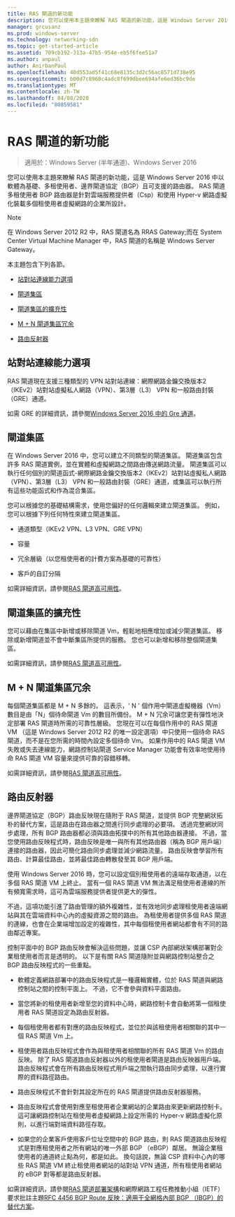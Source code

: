 ```yaml
---
title: RAS 閘道的新功能
description: 您可以使用本主題來瞭解 RAS 閘道的新功能，這是 Windows Server 2016 中以軟體為基礎、多租使用者、邊界閘道協定（BGP）且可支援的路由器。
manager: grcusanz
ms.prod: windows-server
ms.technology: networking-sdn
ms.topic: get-started-article
ms.assetid: 709cb192-313a-47b5-954e-eb5f6fee51a7
ms.author: anpaul
author: AnirbanPaul
ms.openlocfilehash: 40d553ad5f41c68e8135c3d2c56ac8571d738e95
ms.sourcegitcommit: b00d7c8968c4adc8f699dbee694afe6ed36bc9de
ms.translationtype: MT
ms.contentlocale: zh-TW
ms.lasthandoff: 04/08/2020
ms.locfileid: "80859581"
---
```

# <a name="whats-new-in-ras-gateway"></a>RAS 閘道的新功能

>適用於：Windows Server (半年通道)、Windows Server 2016

您可以使用本主題來瞭解 RAS 閘道的新功能，這是 Windows Server 2016 中以軟體為基礎、多租使用者、邊界閘道協定（BGP）且可支援的路由器。 RAS 閘道多租使用者 BGP 路由器是針對雲端服務提供者（Csp）和使用 Hyper-v 網路虛擬化裝載多個租使用者虛擬網路的企業所設計。  
  
> [!NOTE]  
> 在 Windows Server 2012 R2 中，RAS 閘道名為 RRAS Gateway;而在 System Center Virtual Machine Manager 中，RAS 閘道的名稱是 Windows Server Gateway。  
  
本主題包含下列各節。  
  
-   [站對站連線能力選項](#bkmk_s2s)  
  
-   [閘道集區](#bkmk_pools)  
  
-   [閘道集區的擴充性](#bkmk_gps)  
  
-   [M + N 閘道集區冗余](#bkmk_m)  
  
-   [路由反射器](#bkmk_rr)  
  
## <a name="site-to-site-connectivity-options"></a><a name="bkmk_s2s"></a>站對站連線能力選項  
RAS 閘道現在支援三種類型的 VPN 站對站連線：網際網路金鑰交換版本2（IKEv2）站對站虛擬私人網路（VPN）、第3層（L3） VPN 和一般路由封裝（GRE）通道。  
  
如需 GRE 的詳細資訊，請參閱[Windows Server 2016 中的 Gre 通道](../../../../remote/remote-access/ras-gateway/gre-tunneling-windows-server.md)。  
  
## <a name="gateway-pools"></a><a name="bkmk_pools"></a>閘道集區  
在 Windows Server 2016 中，您可以建立不同類型的閘道集區。 閘道集區包含許多 RAS 閘道實例，並在實體和虛擬網路之間路由傳送網路流量。 閘道集區可以執行任何個別的閘道函式-網際網路金鑰交換版本2（IKEv2）站對站虛擬私人網路（VPN）、第3層（L3） VPN 和一般路由封裝（GRE）通道，或集區可以執行所有這些功能函式和作為混合集區。  
  
您可以根據您的基礎結構需求，使用您偏好的任何邏輯來建立閘道集區。 例如，您可以根據下列任何特性來建立閘道集區。  
  
-   通道類型（IKEv2 VPN、L3 VPN、GRE VPN）  
  
-   容量  
  
-   冗余層級（以您租使用者的計費方案為基礎的可靠性）  
  
-   客戶的自訂分隔  
  
如需詳細資訊，請參閱[RAS 閘道高可用性](RAS-Gateway-High-Availability.md)。  
  
## <a name="gateway-pool-scalability"></a><a name="bkmk_gps"></a>閘道集區的擴充性  
您可以藉由在集區中新增或移除閘道 Vm，輕鬆地相應增加或減少閘道集區。 移除或新增閘道並不會中斷集區所提供的服務。 您也可以新增和移除整個閘道集區。  
  
如需詳細資訊，請參閱[RAS 閘道高可用性](RAS-Gateway-High-Availability.md)。  
  
## <a name="mn-gateway-pool-redundancy"></a><a name="bkmk_m"></a>M + N 閘道集區冗余  
每個閘道集區都是 M + N 多餘的。 這表示，' N ' 個作用中閘道虛擬機器（Vm）數目是由「N」個待命閘道 Vm 的數目所備份。 M + N 冗余可讓您更有彈性地決定部署 RAS 閘道時所需的可靠性層級。 您現在可以在每個作用中的 RAS 閘道 VM （這是 Windows Server 2012 R2 的唯一設定選項）中只使用一個待命 RAS 閘道，而不是在您所需的時間內設定多個待命 Vm。 如果作用中的 RAS 閘道 VM 失敗或失去連線能力，網路控制站閘道 Service Manager 功能會有效率地使用待命 RAS 閘道 VM 容量來提供可靠的容錯移轉。  
  
如需詳細資訊，請參閱[RAS 閘道高可用性](RAS-Gateway-High-Availability.md)。  
  
## <a name="route-reflector"></a><a name="bkmk_rr"></a>路由反射器  
邊界閘道協定（BGP）路由反映現在隨附于 RAS 閘道，並提供 BGP 完整網狀拓朴的替代方案，這是路由在路由器之間進行同步處理的必要項。 透過完整網狀同步處理，所有 BGP 路由器都必須與路由拓撲中的所有其他路由器連接。 不過，當您使用路由反映程式時，路由反映是唯一與所有其他路由器（稱為 BGP 用戶端）連接的路由器，因此可簡化路由同步處理並減少網路流量。 路由反映會學習所有路由、計算最佳路由，並將最佳路由轉散發至其 BGP 用戶端。  
  
使用 Windows Server 2016 時，您可以設定個別租使用者的遠端存取通道，以在多個 RAS 閘道 VM 上終止。 當有一個 RAS 閘道 VM 無法滿足租使用者連線的所有頻寬需求時，這可為雲端服務提供者提供更大的彈性。  
  
不過，這項功能引進了路由管理的額外複雜性，並有效地同步處理租使用者遠端網站與其在雲端資料中心內的虛擬資源之間的路由。 為租使用者提供多個 RAS 閘道的連線，也會在企業端增加設定的複雜性，其中每個租使用者網站都會有不同的路由鄰近專案。  
  
控制平面中的 BGP 路由反映會解決這些問題，並讓 CSP 內部網狀架構部署對企業租使用者而言是透明的。 以下是有關 RAS 閘道隨附並與網路控制站整合之 BGP 路由反映程式的一些重點。  
  
-   軟體定義網路部署中的路由反映程式是一種邏輯實體，位於 RAS 閘道與網路控制站之間的控制平面上。 不過，它不會參與資料平面路由。  
  
-   當您將新的租使用者新增至您的資料中心時，網路控制卡會自動將第一個租使用者 RAS 閘道設定為路由反射器。  
  
-   每個租使用者都有對應的路由反映程式，並位於與該租使用者相關聯的其中一個 RAS 閘道 Vm 上。  
  
-   租使用者路由反映程式會作為與租使用者相關聯的所有 RAS 閘道 Vm 的路由反映。 除了 RAS 閘道路由反射器以外的租使用者閘道是路由反映器用戶端。 路由反映程式會在所有路由反映程式用戶端之間執行路由同步處理，以進行實際的資料路徑路由。  
  
-   路由反映程式不會針對其設定所在的 RAS 閘道提供路由反射器服務。  
  
-   路由反映程式會使用對應至租使用者企業網站的企業路由來更新網路控制卡。 這可讓網路控制站在租使用者虛擬網路上設定所需的 Hyper-v 網路虛擬化原則，以進行端對端資料路徑存取。  
  
-   如果您的企業客戶使用客戶位址空間中的 BGP 路由，則 RAS 閘道路由反映程式是對應租使用者之所有網站的唯一外部 BGP （eBGP）鄰居。 無論企業租使用者的通道終止點為何，都是如此。 換句話說，無論 CSP 資料中心內的哪些 RAS 閘道 VM 終止租使用者網站的站對站 VPN 通道，所有租使用者網站的 eBGP 對等都是路由反射器。  
  
如需詳細資訊，請參閱[RAS 閘道部署架構](RAS-Gateway-Deployment-Architecture.md)和網際網路工程任務推動小組（IETF）要求批註主題[RFC 4456 BGP Route 反映：適用于全網格內部 BGP （IBGP）的替代方案](https://tools.ietf.org/html/rfc4456)。  
  

